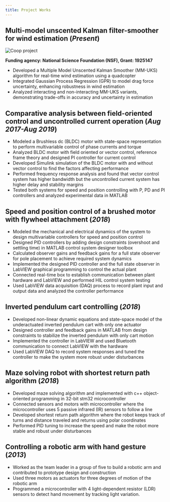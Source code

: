 ```yaml
---
title: Project Works
---
```

## Multi-model unscented Kalman filter-smoother for wind estimation (_Present_)      

![Coop project](/assets/img/Nahid.gif)

**Funding agency: National Science Foundation (NSF), Grant: 1925147**

-	Developed a Multiple Model Unscented Kalman Smoother (MM-UKS) algorithm for real-time wind estimation using a quadcopter
-	Integrated Gaussian Process Regression (GPR) to model drag force uncertainty, enhancing robustness in wind estimation
-	Analyzed interacting and non-interacting MM-UKS variants, demonstrating trade-offs in accuracy and uncertainty in estimation

## Comparative analysis between field-oriented control and uncontrolled current operation (_Aug 2017-Aug 2019_)
-	Modeled a Brushless dc (BLDC) motor with state-space representation to perform multivariable control of phase currents and torque
-	Analyzed BLDC motor with field oriented or vector control, reference frame theory and designed PI controller for current control
-	Developed Simulink simulation of the BLDC motor with and without vector control to find the factors affecting performance
-	Performed frequency response analysis and found that vector control system has higher bandwidth but the uncontrolled current system has higher delay and stability margins
-	Tested both systems for speed and position controlling with P, PD and PI controllers and analyzed experimental data in MATLAB

## Speed and position control of a brushed motor with flywheel attachment	(_2018_)
-	Modeled the mechanical and electrical dynamics of the system to design multivariable controllers for speed and position control
-	Designed PID controllers by adding design constraints (overshoot and settling time) in MATLAB control system designer toolbox
-	Calculated observer gains and feedback gains for a full state observer for pole placement to achieve required system dynamics
-	Implemented the designed PID controller and the full state observer in LabVIEW graphical programming to control the actual plant
-	Connected real-time box to establish communication between plant hardware and LabVIEW and performed HIL control system testing
-	Used LabVIEW data acquisition (DAQ) process to record plant input and output data and analyzed the controller performance

## Inverted pendulum cart controlling	(_2018_)
-	Developed non-linear dynamic equations and state-space model of the underactuated inverted pendulum cart with only one actuator
-	Designed controller and feedback gains in MATLAB from design constraints to stabilize the inverted pendulum with only cart motion
-	Implemented the controller in LabVIEW and used Bluetooth communication to connect LabVIEW with the hardware
-	Used LabVIEW DAQ to record system responses and tuned the controller to make the system more robust under disturbances

## Maze solving robot with shortest return path algorithm	(_2018_)
-	Developed maze solving algorithm and implemented with c++ object-oriented programming in 32-bit stm32 microcontroller
-	Connected sensors and motors with microcontroller where the microcontroller uses 5 passive infrared (IR) sensors to follow a line 
-	Developed shortest return path algorithm where the robot keeps track of turns and distance traveled and returns using polar coordinates
-	Performed PID tuning to increase the speed and make the robot more stable and robust under disturbances

## Controlling a robotic arm with hand gesture (_2013_)
-	Worked as the team leader in a group of five to build a robotic arm and contributed to prototype design and construction
-	Used three motors as actuators for three degrees of motion of the robotic arm
-	Programmed a microcontroller with 4 light-dependent resistor (LDR) sensors to detect hand movement by tracking light variation.

